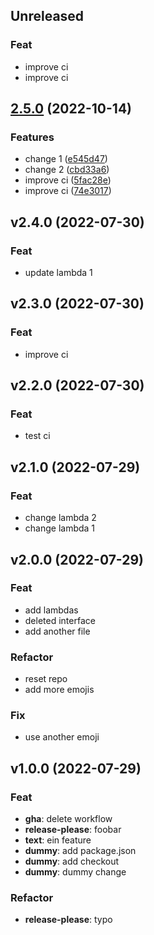 ## Unreleased

### Feat

- improve ci
- improve ci

## [2.5.0](https://github.com/fabrue/gha-test/compare/v2.4.0...v2.5.0) (2022-10-14)


### Features

* change 1 ([e545d47](https://github.com/fabrue/gha-test/commit/e545d47ddb9ef46bebb75f79956154accb9178bc))
* change 2 ([cbd33a6](https://github.com/fabrue/gha-test/commit/cbd33a69d43e1e784e15bf77f424cf03c9502b60))
* improve ci ([5fac28e](https://github.com/fabrue/gha-test/commit/5fac28e5c5904536ad85774d5e58797284ae4670))
* improve ci ([74e3017](https://github.com/fabrue/gha-test/commit/74e30178e67dbc57d33d622271ef57c080b8f323))

## v2.4.0 (2022-07-30)

### Feat

- update lambda 1

## v2.3.0 (2022-07-30)

### Feat

- improve ci

## v2.2.0 (2022-07-30)

### Feat

- test ci

## v2.1.0 (2022-07-29)

### Feat

- change lambda 2
- change lambda 1

## v2.0.0 (2022-07-29)

### Feat

- add lambdas
- deleted interface
- add another file

### Refactor

- reset repo
- add more emojis

### Fix

- use another emoji

## v1.0.0 (2022-07-29)

### Feat

- **gha**: delete workflow
- **release-please**: foobar
- **text**: ein feature
- **dummy**: add package.json
- **dummy**: add checkout
- **dummy**: dummy change

### Refactor

- **release-please**: typo

